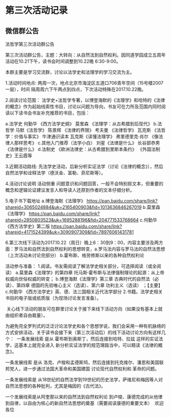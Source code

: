 # 第三次活动记录

## 微信群公告
法哲学第三次活动群公告

第三次活动群公告，主题：大转向：从自然法到自然权利。因同道学园成立五周年活动在10.21下午，读书会时间调整到10.22晚 6:30-9:00。

本群主要是学习交流群，讨论以法学史和法理学的学习交流为主。

1.活动时间地点:
两周一次，地点北京市海淀区五道口706青年空间（15号楼2007一层），时间 隔周周六下午两点到四点，下次活动特殊在2017.10.22晚。

2.阅读讨论范围：
 法学史+法哲学专著，以博登海默的《法理学》和哈特的《法律的概念》作为起始线索性书目，讨论以问题为导向，书友可在力所及范围内同时阅读以下读书会书友补充推荐的书目，包括：

a.法学史
何勤华 《西方法学史纲》
莫里森 《法理学：从古希腊到后现代》
b.法哲学
马默《法哲学》
陈景辉 《法律的界限》
考夫曼 《法律哲学》
瓦克斯 《法哲学：价值与事实》 牛津通识读本
瓦克斯《读懂法理学》
弗里德里克·肖尔 《像法律人那样思考》
c.其他入门推荐（法学小白）
刘星《法律是什么》
长谷部恭男《法律是什么》
d.法制史
《欧洲法律史：从古希腊到里斯本条约》
《外国法制史》王云霞等

3.近期活动路线:
先法学史活动，后新分析实证法学（讨论《法律的概念》），然后自然法学和诠释法学（德沃金、富勒、菲尼斯等）。

4.活动讨论说明
活动侧重 问题意识和问题回答，一般不会特别抠文本，但重要的概念和逻辑论证建议发言人和导读人还原到作者的文本仔细分析。

5.电子书下载地址
a.博登海默《法理学》
https://pan.baidu.com/share/link?shareid=3065024884&uk=2165400903&fid=1013636846267019
b.莫里森 《法理学》
https://pan.baidu.com/share/link?shareid=2850803523&uk=1695288196&fid=204771533768664
c.何勤华《西方法学史》第二版
https://pan.baidu.com/share/link?shareid=4171524399&uk=3090907309&fid=78976061431781

6.第三次线下活动为2017.10.22（周日）晚上6：30到9：00，内容主要涉及两方面：罗马法和自然法到自然权利的思想转变，a.罗马法内容与罗马法的自然法思想（上次活动未讨论完部分） b.霍布斯、格劳修斯以来的各种自然权利论

活动参与准备：
1.阅读。书友需阅读了解法学史相关部分，可选择阅读（或全阅读）
a.莫里森《法理学》的第四章 托马斯·霍布斯与法律强制理论的起源：从上帝权威向世俗权威的转变；
b.博登海默《法理学》第三章 古典时代的自然法（必读）、第四章 德国的先验唯心主义（选读）、第六章 功利主义（选读） ；【主要】
c.何勤华 《西方法学史》英、德、法三国相关近代法学部分
2.书籍。法学史相关书目的电子版或纸质版（为现场讨论发言准备）。

 关心线下活动的朋友可在群里讨论关于接下来线下活动方向（如果没有基本上就由组织者自由裁量）。

为避免完全罗列式的泛泛讨论法学史和各个思想学说，我们会采用一种有机脉络的方式安排活动，关于读书会接下来（第三次活动后）的线下活动讨论方向有这样几个：  一条发展线索 是从 霍布斯到奥斯丁，然后连接到哈特、拉兹 这样的实证法学，这基本上就完全进入 新分析实证法学的规范理路当中，可以精读《法律的概念》。

一条发展线索 是从 洛克、卢梭和孟德斯鸠，然后连接到托克维尔、潘恩和美国联邦党人，进一步通过法国大革命和美国建国 讨论现代自然权利和 革命的问题。

一条发展线索是 从18世纪的自然法学到19世纪的历史法学，萨维尼和梅因等人对自然法思想的各种批判，尤其是梅因的《古代法》。

一个发展线索是从阿奎那以来的自然法到自然权利论 到卢梭、康德完成的从他律到自律，以自由为核心的新自然法思想的奠基（需要阅读康德的重要文本）  欢迎各位
